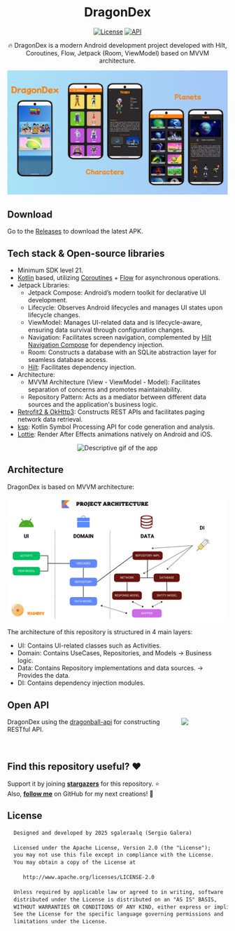 <h1 align="center">DragonDex</h1>

<p align="center">
  <a href="https://opensource.org/licenses/Apache-2.0"><img alt="License" src="https://img.shields.io/badge/License-Apache%202.0-blue.svg"/></a>
  <a href="https://android-arsenal.com/api?level=21"><img alt="API" src="https://img.shields.io/badge/API-21%2B-brightgreen.svg?style=flat"/></a>
</p>

<p align="center">
  🔥 DragonDex is a modern Android development project developed with Hilt, Coroutines, Flow, Jetpack (Room, ViewModel) based on MVVM architecture.
</p>

<p align="center">
  <img src="assets/main_screenshot.png" alt="Image of app"/>
</p>

## Download
Go to the [Releases](https://github.com/skydoves/pokedex-compose/releases) to download the latest APK.

## Tech stack & Open-source libraries
- Minimum SDK level 21.
- [Kotlin](https://kotlinlang.org/) based, utilizing [Coroutines](https://github.com/Kotlin/kotlinx.coroutines) + [Flow](https://kotlin.github.io/kotlinx.coroutines/kotlinx-coroutines-core/kotlinx.coroutines.flow/) for asynchronous operations.
- Jetpack Libraries:
    - Jetpack Compose: Android’s modern toolkit for declarative UI development.
    - Lifecycle: Observes Android lifecycles and manages UI states upon lifecycle changes.
    - ViewModel: Manages UI-related data and is lifecycle-aware, ensuring data survival through configuration changes.
    - Navigation: Facilitates screen navigation, complemented by [Hilt Navigation Compose](https://developer.android.com/jetpack/compose/libraries#hilt) for dependency injection.
    - Room: Constructs a database with an SQLite abstraction layer for seamless database access.
    - [Hilt](https://dagger.dev/hilt/): Facilitates dependency injection.
- Architecture:
    - MVVM Architecture (View - ViewModel - Model): Facilitates separation of concerns and promotes maintainability.
    - Repository Pattern: Acts as a mediator between different data sources and the application's business logic.
- [Retrofit2 & OkHttp3](https://github.com/square/retrofit): Constructs REST APIs and facilitates paging network data retrieval.
- [ksp](https://github.com/google/ksp): Kotlin Symbol Processing API for code generation and analysis.
- [Lottie](https://github.com/airbnb/lottie-android): Render After Effects animations natively on Android and iOS.

<p align="center">
  <img src="assets/description_gif.gif" alt="Descriptive gif of the app"/>
</p>

## Architecture
DragonDex is based on MVVM architecture:

<p align="center">
  <img src="assets/dragon_dex_architecture.png" alt="Architecture"/>
</p>

The architecture of this repository is structured in 4 main layers:
- UI: Contains UI-related classes such as Activities.
- Domain: Contains UseCases, Repositories, and Models -> Business logic.
- Data: Contains Repository implementations and data sources. -> Provides the data.
- DI: Contains dependency injection modules.

## Open API
<img src="https://web.dragonball-api.com/images-compress/logo_dragonballapi.webp" align="right" width="21%"/>

DragonDex using the [dragonball-api](https://web.dragonball-api.com/) for constructing RESTful API.<br>
<br>
<br>

## Find this repository useful? :heart:
Support it by joining __[stargazers](https://github.com/sgaleraalq/DragonDex/stargazers)__ for this repository. :star: <br>
Also, __[follow me](https://github.com/sgaleraalq)__ on GitHub for my next creations! 🤩

## License
```xml
  Designed and developed by 2025 sgaleraalq (Sergio Galera)
  
  Licensed under the Apache License, Version 2.0 (the "License");
  you may not use this file except in compliance with the License.
  You may obtain a copy of the License at
  
     http://www.apache.org/licenses/LICENSE-2.0
  
  Unless required by applicable law or agreed to in writing, software
  distributed under the License is distributed on an "AS IS" BASIS,
  WITHOUT WARRANTIES OR CONDITIONS OF ANY KIND, either express or implied.
  See the License for the specific language governing permissions and
  limitations under the License.
```